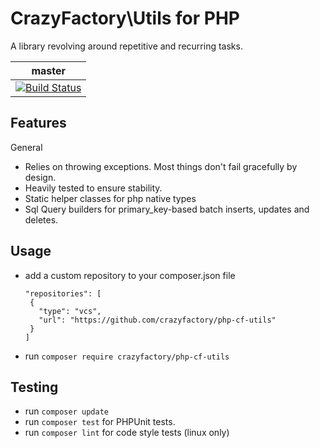# CrazyFactory\Utils for PHP

A library revolving around repetitive and recurring tasks.

| master |
| --- |
| [![Build Status](https://travis-ci.org/crazyfactory/php-cf-utils.svg?branch=master)](https://travis-ci.org/crazyfactory/php-cf-utils) |

## Features

General
* Relies on throwing exceptions. Most things don't fail gracefully by design.
* Heavily tested to ensure stability.
* Static helper classes for php native types
* Sql Query builders for primary_key-based batch inserts, updates and deletes.

## Usage

- add a custom repository to your composer.json file
  ```
  "repositories": [
   {
     "type": "vcs",
     "url": "https://github.com/crazyfactory/php-cf-utils"
   }
  ]
  ```

- run ```composer require crazyfactory/php-cf-utils```

## Testing

- run ``composer update``
- run ``composer test`` for PHPUnit tests.
- run ``composer lint`` for code style tests (linux only)